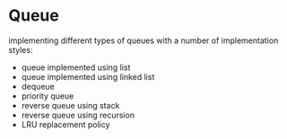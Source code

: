 # Queue
implementing different types of queues with a number of implementation styles:<br>

<ul>
  <li>queue implemented using list</li>
  <li>queue implemented using linked list</li>
  <li>dequeue</li>
  <li>priority queue</li>
  <li>reverse queue using stack</li>
  <li>reverse queue using recursion</li>
  <li>LRU replacement policy</li>
</ul>
